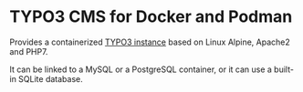 # TYPO3 CMS for Docker and Podman

Provides a containerized [TYPO3 instance](https://packagist.org/packages/typo3/cms)
based on Linux Alpine, Apache2 and PHP7.

It can be linked to a MySQL or a PostgreSQL container, or it can use a built-in
SQLite database.
